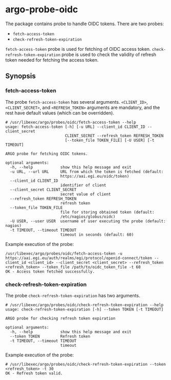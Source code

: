 # argo-probe-oidc

The package contains probe to handle OIDC tokens. There are two probes:

* `fetch-access-token`
* `check-refresh-token-expiration`

`fetch-access-token` probe is used for fetching of OIDC access token. `check-refresh-token-expiration` probe is used to check the validity of refresh token needed for fetching the access token.

## Synopsis

### fetch-access-token

The probe `fetch-access-token` has several arguments. `<CLIENT_ID>`, `<CLIENT_SECRET>`, and `<REFRESH_TOKEN>` arguments are mandatory, and the rest have default values (which can be overridden).

```
# /usr/libexec/argo/probes/oidc/fetch-access-token --help
usage: fetch-access-token [-h] [-u URL] --client_id CLIENT_ID --client_secret
                          CLIENT_SECRET --refresh_token REFRESH_TOKEN
                          [--token_file TOKEN_FILE] [-U USER] [-t TIMEOUT]

ARGO probe for fetching OIDC tokens.

optional arguments:
  -h, --help            show this help message and exit
  -u URL, --url URL     URL from which the token is fetched (default:
                        https://aai.egi.eu/oidc/token)
  --client_id CLIENT_ID
                        identifier of client
  --client_secret CLIENT_SECRET
                        secret value of client
  --refresh_token REFRESH_TOKEN
                        refresh token
  --token_file TOKEN_FILE
                        file for storing obtained token (default:
                        /etc/nagios/globus/oidc)
  -U USER, --user USER  username of user executing the probe (default: nagios)
  -t TIMEOUT, --timeout TIMEOUT
                        timeout in seconds (default: 60)
```

Example execution of the probe:

```
/usr/libexec/argo/probes/oidc/fetch-access-token -u https://aai.egi.eu/auth/realms/egi/protocol/openid-connect/token --client_id <client_id> --client_secret <client_secret> --refresh_token <refresh_token> --token_file /path/to/oidc_token_file -t 60
OK - Access token fetched successfully.
```

### check-refresh-token-expiration

The probe `check-refresh-token-expiration` has two arguments.

```
# /usr/libexec/argo/probes/oidc/check-refresh-token-expiration --help
usage: check-refresh-token-expiration [-h] --token TOKEN [-t TIMEOUT]

ARGO probe for checking refresh token expiration

optional arguments:
  -h, --help            show this help message and exit
  --token TOKEN         Refresh token
  -t TIMEOUT, --timeout TIMEOUT
                        timeout
```

Example execution of the probe:

```
# /usr/libexec/argo/probes/oidc/check-refresh-token-expiration --token <refresh_token> -t 30
OK - Refresh token valid.
```
